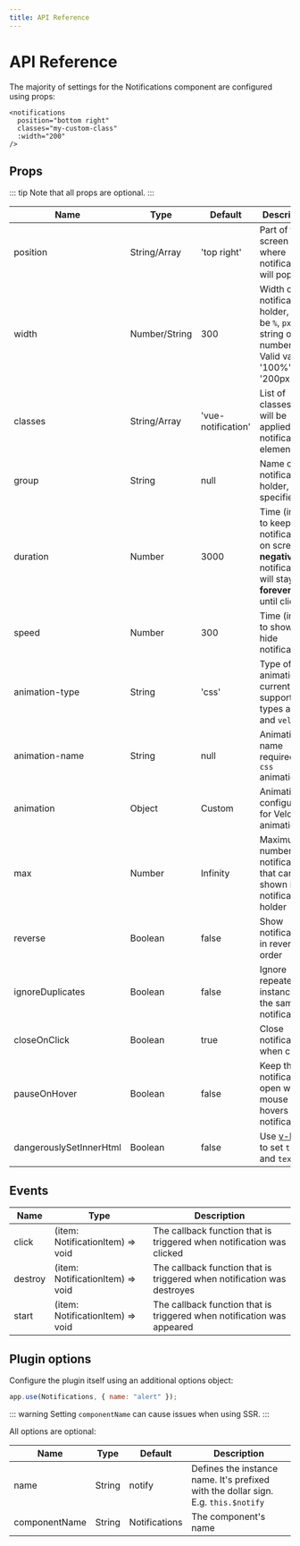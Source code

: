 ```yaml
---
title: API Reference
---
```


# API Reference

The majority of settings for the Notifications component are configured using props:

```vue
<notifications
  position="bottom right" 
  classes="my-custom-class"
  :width="200"
/>
```

## Props

::: tip
Note that all props are optional.
:::

| Name             | Type          | Default            | Description                                                                                                             |
| ---------------- | ------------- | ------------------ | ----------------------------------------------------------------------------------------------------------------------- |
| position                | String/Array  | 'top right'        | Part of the screen where notifications will pop out                                                                     |
| width                   | Number/String | 300                | Width of notification holder, can be `%`, `px` string or number.<br>Valid values: '100%', '200px', 200                  |
| classes                 | String/Array  | 'vue-notification' | List of classes that will be applied to notification element                                                            |
| group                   | String        | null               | Name of the notification holder, if specified                                                                           |
| duration                | Number        | 3000               | Time (in ms) to keep the notification on screen (if **negative** - notification will stay **forever** or until clicked) |
| speed                   | Number        | 300                | Time (in ms) to show / hide notifications                                                                               |
| animation-type          | String        | 'css'              | Type of animation, currently supported types are `css` and `velocity`                                                   |
| animation-name          | String        | null               | Animation name required for `css` animation                                                                             |
| animation               | Object        | Custom             | Animation configuration for Velocity animation                                                           |
| max                     | Number        | Infinity           | Maximum number of notifications that can be shown in notification holder                                                |
| reverse                 | Boolean       | false              | Show notifications in reverse order                                                                                     |
| ignoreDuplicates        | Boolean       | false              | Ignore repeated instances of the same notification                                                                      |
| closeOnClick            | Boolean       | true               | Close notification when clicked                                                                                         |
| pauseOnHover            | Boolean       | false              | Keep the notification open while mouse hovers on notification                                                           |
| dangerouslySetInnerHtml  | Boolean       | false              | Use [v-html](https://vuejs.org/api/built-in-directives.html#v-html) to set `title` and `text` |

## Events
| Name             | Type                             | Description                                  |
| ---------------- | -------------------------------- | -------------------------------------------- |
| click            | (item: NotificationItem) => void | The callback function that is triggered when notification was clicked
| destroy          | (item: NotificationItem) => void | The callback function that is triggered when notification was destroyes
| start            | (item: NotificationItem) => void | The callback function that is triggered when notification was appeared

## Plugin options

Configure the plugin itself using an additional options object:

```js
app.use(Notifications, { name: "alert" });
```

::: warning
Setting `componentName` can cause issues when using SSR.
:::

All options are optional:

| Name          | Type   | Default        | Description                                                                   |
| ------------- | ------ |----------------|-------------------------------------------------------------------------------|
| name          | String | notify         | Defines the instance name. It's prefixed with the dollar sign. E.g. `this.$notify` |
| componentName | String | Notifications  | The component's name                                                          |